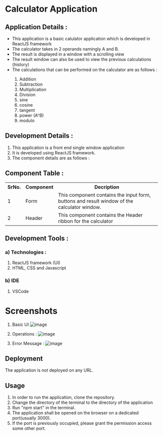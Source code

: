 # Calculator Application

## Application Details : 

<ul>
  <li>This application is a basic calulator application which is developed in ReactJS framework</li>
  <li>The calculator takes in 2 operands namingly A and B.</li>
  <li>The result is displayed in a window with a scrolling view</li>
  <li>The result window can also be used to view the previous calculations (history)</li>
  <li>The calculations that can be performed on the calculator are as follows : </li>
  <ol type="1">
    <li>Addition</li>
    <li>Subtraction</li>
    <li>Multiplication</li>
    <li>Division</li>
    <li>sine</li>
    <li>cosine</li>
    <li>tangent</li>
    <li>power (A^B)</li>
    <li>modulo</li>
  </ol>
</ul>

## Development Details : 

1. This application is a front end single window application
2. It is developed using ReactJS framework.
3. The component details are as follows : 

## Component Table :

<table>
  <tr>
    <th>SrNo.</th>
    <th>Component</th>
    <th>Decription</th>
  </tr>
  <tr>
    <td>1</td>
    <td>Form</td>
    <td>This component contains the input form, buttons and result window of the calculator window.</td>
  </tr>
  <tr>
    <td>2</td>
    <td>Header</td>
    <td>This component contains the Header ribbon for the calculator</td>
  </tr>
</table>

## Development Tools :

### a) Technologies : 
1. ReactJS framework (UI)
2. HTML, CSS and Javascript

### b) IDE
1. VSCode

# Screenshots

1. Basic UI
![image](https://user-images.githubusercontent.com/56042048/127801861-e3b422b6-0680-46a1-9d28-12bf5efad9a9.png)

2. Operations :
![image](https://user-images.githubusercontent.com/56042048/127801985-8fc83b1d-6eaa-429e-95d7-dd66dbe6e7b6.png)

3. Error Message :
![image](https://user-images.githubusercontent.com/56042048/127802334-0b760732-a263-460c-8d70-73b120ad3a96.png)


## Deployment
The application is not deployed on any URL.

## Usage
1. In order to run the application, clone the repository.
2. Change the directory of the terminal to the directory of the application
3. Run "npm start" in the terminal.
4. The application shall be opened on the browser on a dedicated port(usually 3000).
5. If the port is previously occupied, please grant the permission access some other port.

